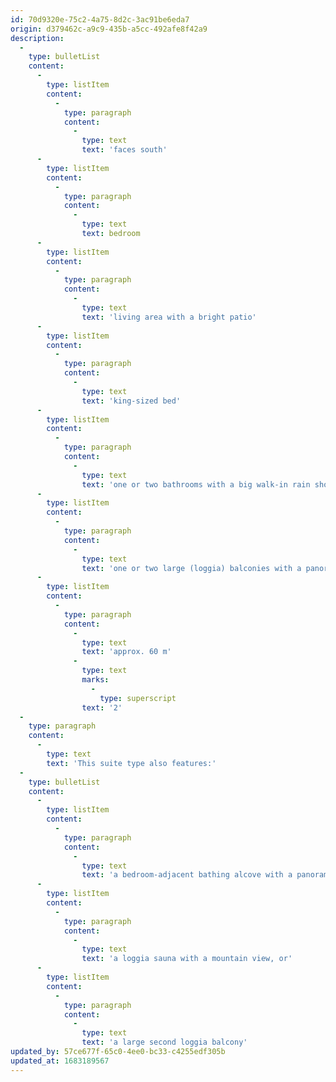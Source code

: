 ```yaml
---
id: 70d9320e-75c2-4a75-8d2c-3ac91be6eda7
origin: d379462c-a9c9-435b-a5cc-492afe8f42a9
description:
  -
    type: bulletList
    content:
      -
        type: listItem
        content:
          -
            type: paragraph
            content:
              -
                type: text
                text: 'faces south'
      -
        type: listItem
        content:
          -
            type: paragraph
            content:
              -
                type: text
                text: bedroom
      -
        type: listItem
        content:
          -
            type: paragraph
            content:
              -
                type: text
                text: 'living area with a bright patio'
      -
        type: listItem
        content:
          -
            type: paragraph
            content:
              -
                type: text
                text: 'king-sized bed'
      -
        type: listItem
        content:
          -
            type: paragraph
            content:
              -
                type: text
                text: 'one or two bathrooms with a big walk-in rain shower/small walk-in corner shower'
      -
        type: listItem
        content:
          -
            type: paragraph
            content:
              -
                type: text
                text: 'one or two large (loggia) balconies with a panorama mountain view'
      -
        type: listItem
        content:
          -
            type: paragraph
            content:
              -
                type: text
                text: 'approx. 60 m'
              -
                type: text
                marks:
                  -
                    type: superscript
                text: '2'
  -
    type: paragraph
    content:
      -
        type: text
        text: 'This suite type also features:'
  -
    type: bulletList
    content:
      -
        type: listItem
        content:
          -
            type: paragraph
            content:
              -
                type: text
                text: 'a bedroom-adjacent bathing alcove with a panorama mountain view, or'
      -
        type: listItem
        content:
          -
            type: paragraph
            content:
              -
                type: text
                text: 'a loggia sauna with a mountain view, or'
      -
        type: listItem
        content:
          -
            type: paragraph
            content:
              -
                type: text
                text: 'a large second loggia balcony'
updated_by: 57ce677f-65c0-4ee0-bc33-c4255edf305b
updated_at: 1683189567
---
```


